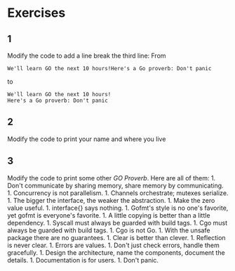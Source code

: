 # Exercises

## 1 
Modify the code to add a line break the third line:
From 
```
We'll learn GO the next 10 hours!Here's a Go proverb: Don't panic
```
to 
```
We'll learn GO the next 10 hours!
Here's a Go proverb: Don't panic
```

## 2 
Modify the code to print your name and where you live

## 3
Modify the code to print some other _GO Proverb_.
Here are all of them:
    1. Don't communicate by sharing memory, share memory by communicating.
    1. Concurrency is not parallelism.
    1. Channels orchestrate; mutexes serialize.
    1. The bigger the interface, the weaker the abstraction.
    1. Make the zero value useful.
    1. interface{} says nothing.
    1. Gofmt's style is no one's favorite, yet gofmt is everyone's favorite.
    1. A little copying is better than a little dependency.
    1. Syscall must always be guarded with build tags.
    1. Cgo must always be guarded with build tags.
    1. Cgo is not Go.
    1. With the unsafe package there are no guarantees.
    1. Clear is better than clever.
    1. Reflection is never clear.
    1. Errors are values.
    1. Don't just check errors, handle them gracefully.
    1. Design the architecture, name the components, document the details.
    1. Documentation is for users.
    1. Don't panic.